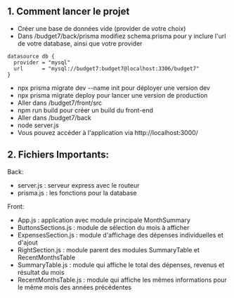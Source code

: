 ##  1. Comment lancer le projet

* Créer une base de données vide (provider de votre choix)
* Dans /budget7/back/prisma modifiez schema.prisma pour y inclure l'url de votre database, ainsi que votre provider
```
datasource db {
  provider = "mysql"
  url      = "mysql://budget7:budget7@localhost:3306/budget7"
}
```
* npx prisma migrate dev --name init pour déployer une version dev
* npx prisma migrate deploy pour lancer une version de production
* Aller dans /budget7/front/src
* npm run build pour créer un build du front-end
* Aller dans /budget7/back
* node server.js
* Vous pouvez accéder à l'application via http://localhost:3000/


## 2. Fichiers Importants:

Back:
* server.js : serveur express avec le routeur
* prisma.js : les fonctions pour la database

Front: 
* App.js : application avec module principale MonthSummary
* ButtonsSections.js : module de sélection du mois à afficher
* ExpensesSection.js : module d'affichage des dépenses individuelles et d'ajout
* RightSection.js : module parent des modules SummaryTable et RecentMonthsTable
* SummaryTable.js : module qui affiche le total des dépenses, revenus et résultat du mois
* RecentMonthsTable.js : module qui affiche les mêmes informations pour le même mois des années précédentes